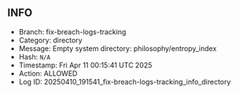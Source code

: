 ## INFO
- Branch: fix-breach-logs-tracking
- Category: directory
- Message: Empty system directory: philosophy/entropy_index
- Hash: `N/A`
- Timestamp: Fri Apr 11 00:15:41 UTC 2025
- Action: ALLOWED
- Log ID: 20250410_191541_fix-breach-logs-tracking_info_directory
